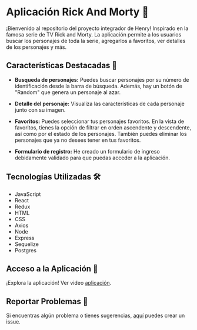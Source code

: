 # Aplicación Rick And Morty 🚀


¡Bienvenido al repositorio del proyecto integrador de Henry! Inspirado en la famosa serie de TV Rick and Morty. La aplicación permite a los usuarios buscar los personajes de toda la serie, agregarlos a favoritos, ver detalles de los personajes y más.

## Características Destacadas 🌟

- **Busqueda de personajes:** Puedes buscar personajes por su número de identificación desde la barra de búsqueda. Además, hay un botón de "Random" que genera un personaje al azar. 

- **Detalle del personaje:** Visualiza las características de cada personaje junto con su imagen.

- **Favoritos:**  Puedes seleccionar tus personajes favoritos. En la vista de favoritos, tienes la opción de filtrar en orden ascendente y descendente, así como por el estado de los personajes. También puedes eliminar los personajes que ya no desees tener en tus favoritos.

- **Formulario de registro:** He creado un formulario de ingreso debidamente validado para que puedas acceder a la aplicación.

## Tecnologías Utilizadas 🛠️

- JavaScript
- React
- Redux
- HTML
- CSS
- Axios
- Node
- Express
- Sequelize
- Postgres

## Acceso a la Aplicación 🎉

¡Explora la aplicación! Ver video [aplicación](https://pf-front-end-grupo3.vercel.app/).

## Reportar Problemas 🐞

Si encuentras algún problema o tienes sugerencias, [aquí](https://github.com/FabianDom/Rick-And-Morty/issues) puedes crear un issue.
